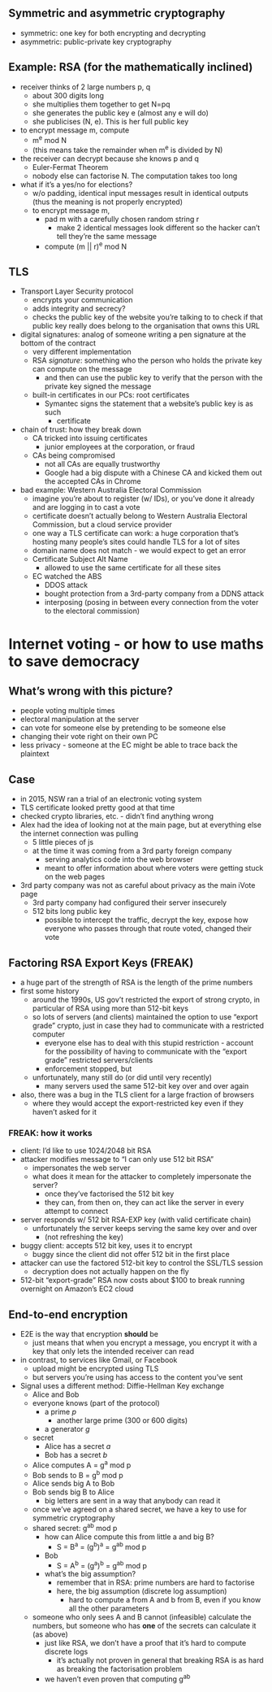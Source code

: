 ## Symmetric and asymmetric cryptography
- symmetric: one key for both encrypting and decrypting
- asymmetric: public-private key cryptography

## Example: RSA (for the mathematically inclined)
- receiver thinks of 2 large numbers p, q
	- about 300 digits long
	- she multiplies them together to get N=pq
	- she generates the public key e (almost any e will do)
	- she publicises (N, e). This is her full public key
- to encrypt message m, compute
	- m<sup>e</sup> mod N
	- (this means take the remainder when m<sup>e</sup> is divided by N)
- the receiver can decrypt because she knows p and q
	- Euler-Fermat Theorem
	- nobody else can factorise N. The computation takes too long
- what if it’s a yes/no for elections?
	- w/o padding, identical input messages result in identical outputs (thus the meaning is not properly encrypted)
	- to encrypt message m,
		- pad m with a carefully chosen random string r
			- make 2 identical messages look different so the hacker can’t tell they’re the same message
		- compute (m || r)<sup>e</sup> mod N

## TLS
- Transport Layer Security protocol
	- encrypts your communication
	- adds integrity and secrecy?
	- checks the public key of the website you’re talking to to check if that public key really does belong to the organisation that owns this URL
- digital signatures: analog of someone writing a pen signature at the bottom of the contract
	- very different implementation
	- RSA *signature*: something who the person who holds the private key can compute on the message
		- and then can use the public key to verify that the person with the private key signed the message
	- built-in certificates in our PCs: root certificates
		- Symantec signs the statement that a website’s public key is as such
			- certificate
- chain of trust: how they break down
	- CA tricked into issuing certificates
		- junior employees at the corporation, or fraud
	- CAs being compromised
		- not all CAs are equally trustworthy
		- Google had a big dispute with a Chinese CA and kicked them out the accepted CAs in Chrome
- bad example: Western Australia Electoral Commission
	- imagine you’re about to register (w/ IDs), or you’ve done it already and are logging in to cast a vote
	- certificate doesn’t actually belong to Western Australia Electoral Commission, but a cloud service provider
	- one way a TLS certificate can work: a huge corporation that’s hosting many people’s sites could handle TLS for a lot of sites
	- domain name does not match - we would expect to get an error
	- Certificate Subject Alt Name
		- allowed to use the same certificate for all these sites
	- EC watched the ABS
		- DDOS attack
		- bought protection from a 3rd-party company from a DDNS attack
		- interposing (posing in between every connection from the voter to the electoral commission)

# Internet voting - or how to use maths to save democracy
## What’s wrong with this picture?
- people voting multiple times
- electoral manipulation at the server
- can vote for someone else by pretending to be someone else
- changing their vote right on their own PC
- less privacy - someone at the EC might be able to trace back the plaintext

## Case
- in 2015, NSW ran a trial of an electronic voting system
- TLS certificate looked pretty good at that time
- checked crypto libraries, etc. - didn’t find anything wrong
- Alex had the idea of looking not at the main page, but at everything else the internet connection was pulling
	- 5 little pieces of js
	- at the time it was coming from a 3rd party foreign company
		- serving analytics code into the web browser
		- meant to offer information about where voters were getting stuck on the web pages
- 3rd party company was not as careful about privacy as the main iVote page
	- 3rd party company had configured their server insecurely
	- 512 bits long public key
		- possible to intercept the traffic, decrypt the key, expose how everyone who passes through that route voted, changed their vote

## Factoring RSA Export Keys (FREAK)
- a huge part of the strength of RSA is the length of the prime numbers
- first some history
	- around the 1990s, US gov’t restricted the export of strong crypto, in particular of RSA using more than 512-bit keys
	- so lots of servers (and clients) maintained the option to use “export grade” crypto, just in case they had to communicate with a restricted computer
		- everyone else has to deal with this stupid restriction - account for the possibility of having to communicate with the “export grade” restricted servers/clients
		- enforcement stopped, but
	- unfortunately, many still do (or did until very recently)
		- many servers used the same 512-bit key over and over again
- also, there was a bug in the TLS client for a large fraction of browsers
	- where they would accept the export-restricted key even if they haven’t asked for it

### FREAK: how it works
- client: I’d like to use 1024/2048 bit RSA
- attacker modifies message to “I can only use 512 bit RSA”
	- impersonates the web server
	- what does it mean for the attacker to completely impersonate the server?
		- once they’ve factorised the 512 bit key
		- they can, from then on, they can act like the server in every attempt to connect
- server responds w/ 512 bit RSA-EXP key (with valid certificate chain)
	- unfortunately the server keeps serving the same key over and over
		- (not refreshing the key)
- buggy client: accepts 512 bit key, uses it to encrypt
	- buggy since the client did not offer 512 bit in the first place
- attacker can use the factored 512-bit key to control the SSL/TLS session
	- decryption does not actually happen on the fly
- 512-bit “export-grade” RSA now costs about $100 to break running overnight on Amazon’s EC2 cloud

## End-to-end encryption
- E2E is the way that encryption **should** be
	- just means that when you encrypt a message, you encrypt it with a key that only lets the intended receiver can read
- in contrast, to services like Gmail, or Facebook
	- upload might be encrypted using TLS
	- but servers you’re using has access to the content you’ve sent
- Signal uses a different method: Diffie-Hellman Key exchange
	- Alice and Bob
	- everyone knows (part of the protocol)
		- a prime *p*
			- another large prime (300 or 600 digits)
		- a generator *g*
	- secret
		- Alice has a secret *a*
		- Bob has a secret *b*
	- Alice computes A = g<sup>a</sup> mod p
	- Bob sends to B = g<sup>b</sup> mod p
	- Alice sends big A to Bob
	- Bob sends big B to Alice
		- big letters are sent in a way that anybody can read it
	- once we’ve agreed on a shared secret, we have a key to use for symmetric cryptography
	- shared secret: g<sup>ab</sup> mod p
		- how can Alice compute this from little a and big B?
			- S = B<sup>a</sup> = (g<sup>b</sup>)<sup>a</sup> = g<sup>ab</sup> mod p
		- Bob
			- S = A<sup>b</sup> = (g<sup>a</sup>)<sup>b</sup> = g<sup>ab</sup> mod p
		- what’s the big assumption?
			- remember that in RSA: prime numbers are hard to factorise
			- here, the big assumption (discrete log assumption)
				- hard to compute a from A and b from B, even if you know all the other parameters
	- someone who only sees A and B cannot (infeasible) calculate the numbers, but someone who has **one** of the secrets can calculate it (as above)
		- just like RSA, we don’t have a proof that it’s hard to compute discrete logs
			- it’s actually not proven in general that breaking RSA is as hard as breaking the factorisation problem
		- we haven’t even proven that computing g<sup>ab</sup>